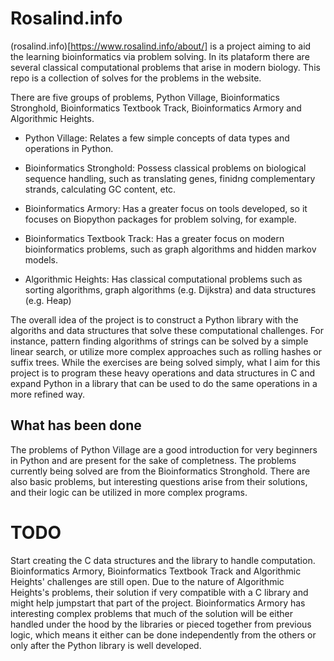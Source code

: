 # Rosalind.info

(rosalind.info)[https://www.rosalind.info/about/] is a project aiming to aid the learning bioinformatics via problem solving. In its plataform there are several classical computational problems that arise in modern biology. This repo is a collection of solves for the problems in the website.

There are five groups of problems, Python Village, Bioinformatics Stronghold, Bioinformatics Textbook Track, Bioinformatics Armory and Algorithmic Heights. 

* Python Village:
 Relates a few simple concepts of data types and operations in Python. 
 
* Bioinformatics Stronghold:
 Possess classical problems on biological sequence handling, such as translating genes, finidng complementary strands, calculating GC content, etc.

* Bioinformatics Armory:
 Has a greater focus on tools developed, so it focuses on Biopython packages for problem solving, for example.

* Bioinformatics Textbook Track: 
 Has a greater focus on modern bioinformatics problems, such as graph algorithms and hidden markov models.

* Algorithmic Heights:
 Has classical computational problems such as sorting algorithms, graph algorithms (e.g. Dijkstra) and data structures (e.g. Heap)

The overall idea of the project is to construct a Python library with the algoriths and data structures that solve these computational challenges. For instance, pattern finding algorithms of strings can be solved by a simple linear search, or utilize more complex approaches such as rolling hashes or suffix trees. While the exercises are being solved simply, what I aim for this project is to program these heavy operations and data structures in C and expand Python in a library that can be used to do the same operations in a more refined way.

## What has been done

The problems of Python Village are a good introduction for very beginners in Python and are present for the sake of completness. The problems currently being solved are from the Bioinformatics Stronghold. There are also basic problems, but interesting questions arise from their solutions, and their logic can be utilized in more complex programs.

# TODO

Start creating the C data structures and the library to handle computation.
Bioinformatics Armory, Bioinformatics Textbook Track and Algorithmic Heights' challenges are still open. Due to the nature of Algorithmic Heights's problems, their solution if very compatible with a C library and might help jumpstart that part of the project. Bioinformatics Armory has interesting complex problems that much of the solution will be either handled under the hood by the libraries or pieced together from previous logic, which means it either can be done independently from the others or only after the Python library is well developed.